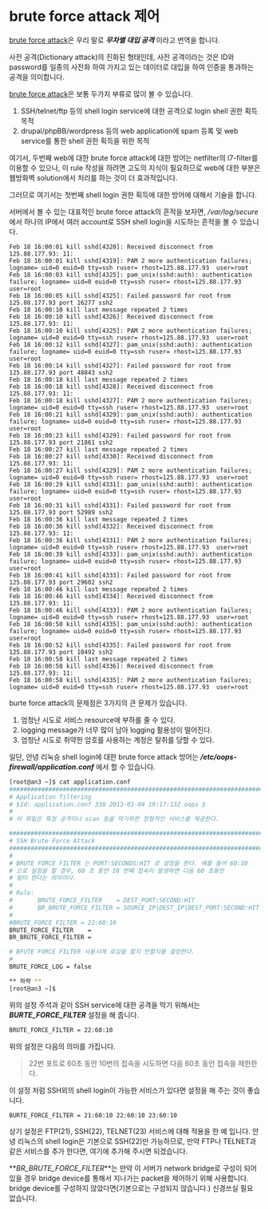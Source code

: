 # brute force attack 제어

[brute force attack](https://ko.wikipedia.org/wiki/%EB%AC%B4%EC%B0%A8%EB%B3%84_%EB%8C%80%EC%9E%85_%EA%B3%B5%EA%B2%A9)은 우리 말로 **_무차별 대입 공격_** 이라고 번역을 합니다.

사전 공격(Dictionary attack)의 진화된 형태인데, 사전 공격이라는 것은 ID와 password를 일종의 사전화 하여 가지고 있는 데이터로 대입을 하여 인증을 통과하는 공격을 의미합니다.

[brute force attack](https://ko.wikipedia.org/wiki/%EB%AC%B4%EC%B0%A8%EB%B3%84_%EB%8C%80%EC%9E%85_%EA%B3%B5%EA%B2%A9)은 보통 두가지 부류로 많이 볼 수 있습니다.

  1. SSH/telnet/ftp 등의 shell login service에 대한 공격으로 login shell 권한 획득 목적
  2. drupal/phpBB/wordpress 등의 web application에 spam 등록 및 web service를 통한 shell 권한 획득을 위한 목적

여기서, 두번째 web에 대한 brute force attack에 대한 방어는 netfilter의 l7-filter를 이용할 수 있으나, 이 rule 작성을 하려면 고도의 지식이 필요하므로 web에 대한 부분은 웹방화벽 solution에서 처리를 하는 것이 더 효과적입니다.

그러므로 여기서는 첫번째 shell login 권한 획득에 대한 방어에 대해서 기술을 합니다.

서버에서 볼 수 있는 대표적인 brute force attack의 흔적을 보자면, _/var/log/secure_ 에서 하나의 IP에서 여러 account로 SSH shell login을 시도하는 흔적을 볼 수 있습니다.

```
Feb 18 16:00:01 kill sshd[4320]: Received disconnect from 125.88.177.93: 11:
Feb 18 16:00:01 kill sshd[4319]: PAM 2 more authentication failures; logname= uid=0 euid=0 tty=ssh ruser= rhost=125.88.177.93  user=root
Feb 18 16:00:03 kill sshd[4325]: pam_unix(sshd:auth): authentication failure; logname= uid=0 euid=0 tty=ssh ruser= rhost=125.88.177.93  user=root
Feb 18 16:00:05 kill sshd[4325]: Failed password for root from 125.88.177.93 port 16277 ssh2
Feb 18 16:00:10 kill last message repeated 2 times
Feb 18 16:00:10 kill sshd[4326]: Received disconnect from 125.88.177.93: 11:
Feb 18 16:00:10 kill sshd[4325]: PAM 2 more authentication failures; logname= uid=0 euid=0 tty=ssh ruser= rhost=125.88.177.93  user=root
Feb 18 16:00:12 kill sshd[4327]: pam_unix(sshd:auth): authentication failure; logname= uid=0 euid=0 tty=ssh ruser= rhost=125.88.177.93  user=root
Feb 18 16:00:14 kill sshd[4327]: Failed password for root from 125.88.177.93 port 48843 ssh2
Feb 18 16:00:18 kill last message repeated 2 times
Feb 18 16:00:18 kill sshd[4328]: Received disconnect from 125.88.177.93: 11:
Feb 18 16:00:18 kill sshd[4327]: PAM 2 more authentication failures; logname= uid=0 euid=0 tty=ssh ruser= rhost=125.88.177.93  user=root
Feb 18 16:00:21 kill sshd[4329]: pam_unix(sshd:auth): authentication failure; logname= uid=0 euid=0 tty=ssh ruser= rhost=125.88.177.93  user=root
Feb 18 16:00:23 kill sshd[4329]: Failed password for root from 125.88.177.93 port 21861 ssh2
Feb 18 16:00:27 kill last message repeated 2 times
Feb 18 16:00:27 kill sshd[4330]: Received disconnect from 125.88.177.93: 11:
Feb 18 16:00:27 kill sshd[4329]: PAM 2 more authentication failures; logname= uid=0 euid=0 tty=ssh ruser= rhost=125.88.177.93  user=root
Feb 18 16:00:29 kill sshd[4331]: pam_unix(sshd:auth): authentication failure; logname= uid=0 euid=0 tty=ssh ruser= rhost=125.88.177.93  user=root
Feb 18 16:00:31 kill sshd[4331]: Failed password for root from 125.88.177.93 port 52989 ssh2
Feb 18 16:00:36 kill last message repeated 2 times
Feb 18 16:00:36 kill sshd[4332]: Received disconnect from 125.88.177.93: 11:
Feb 18 16:00:36 kill sshd[4331]: PAM 2 more authentication failures; logname= uid=0 euid=0 tty=ssh ruser= rhost=125.88.177.93  user=root
Feb 18 16:00:39 kill sshd[4333]: pam_unix(sshd:auth): authentication failure; logname= uid=0 euid=0 tty=ssh ruser= rhost=125.88.177.93  user=root
Feb 18 16:00:41 kill sshd[4333]: Failed password for root from 125.88.177.93 port 29602 ssh2
Feb 18 16:00:46 kill last message repeated 2 times
Feb 18 16:00:46 kill sshd[4334]: Received disconnect from 125.88.177.93: 11:
Feb 18 16:00:46 kill sshd[4333]: PAM 2 more authentication failures; logname= uid=0 euid=0 tty=ssh ruser= rhost=125.88.177.93  user=root
Feb 18 16:00:50 kill sshd[4335]: pam_unix(sshd:auth): authentication failure; logname= uid=0 euid=0 tty=ssh ruser= rhost=125.88.177.93  user=root
Feb 18 16:00:52 kill sshd[4335]: Failed password for root from 125.88.177.93 port 10492 ssh2
Feb 18 16:00:58 kill last message repeated 2 times
Feb 18 16:00:58 kill sshd[4336]: Received disconnect from 125.88.177.93: 11:
Feb 18 16:00:58 kill sshd[4335]: PAM 2 more authentication failures; logname= uid=0 euid=0 tty=ssh ruser= rhost=125.88.177.93  user=root

```

burte force attack의 문제점은 3가지의 큰 문제가 있습니다.

1. 엄청난 시도로 서비스 resource에 부하를 줄 수 있다.
2. logging message가 너무 많이 남아 logging 활용성이 떨어진다.
3. 엄청난 시도로 취약한 암호를 사용하는 계정은 탈취를 당할 수 있다.


일단, 안녕 리눅승 shell login에 대한 brute force attack 방어는 **_/etc/oops-firewall/application.conf_** 에서 할 수 있습니다.

  ```bash
  [root@an3 ~]$ cat application.conf
  ##########################################################################
  # Application filtering
  # $Id: application.conf 338 2013-01-04 19:17:13Z oops $
  #
  # 이 파일은 특정 공격이나 scan 등을 막기위한 정형적인 서비스를 제공한다.

  ##########################################################################
  # SSH Brute Force Attack
  ##########################################################################
  #
  # BRUTE FORCE FILTER 는 PORT:SECONDS:HIT 로 설정을 한다. 예를 들어 60:10
  # 으로 설정을 할 경우, 60 초 동안 10 번째 접속이 발생하면 다음 60 초동안
  # 필터 한다는 의미이다.
  #
  # Rule:
  #       BRUTE_FORCE_FILTER    = DEST_PORT:SECOND:HIT
  #       BR_BRUTE_FORCE_FILTER = SOURCE_IP|DEST_IP|DEST_PORT:SECOND:HIT
  #
  #BRUTE_FORCE_FILTER = 22:60:10
  BRUTE_FORCE_FILTER    =
  BR_BRUTE_FORCE_FILTER =

  # BFUTE FORCE FILTER 사용시에 로깅을 할지 안할지를 결정한다.
  #
  BRUTE_FORCE_LOG = false

  ** 하략 **
  [root@an3 ~]$
  ```
위의 설정 주석과 같이 SSH service에 대한 공격을 막기 위해서는 **_BURTE_FORCE_FILTER_** 설정을 해 줍니다.

  ```bash
  BRUTE_FORCE_FILTER = 22:60:10
  ```

위의 설정은 다음의 의미를 가집니다.

> 22번 포트로 60초 동안 10번의 접속을 시도하면 다음 60초 동안 접속을 제한한다.

이 설정 처럼 SSH외의 shell login이 가능한 서비스가 있다면 설정을 해 주는 것이 좋습니다.

  ```bash
  BURTE_FORCE_FILTER = 21:60:10 22:60:10 23:60:10
  ```

상기 설정은 FTP(21), SSH(22), TELNET(23) 서비스에 대해 적용을 한 예 입니다. 안녕 리눅스의 shell login은 기본으로 SSH(22)만 가능하므로, 만약 FTP나 TELNET과 같은 서비스를 추가 한다면, 여기에 추가해 주시면 되겠습니다.

**_BR_BRUTE_FORCE_FILTER_**는 만약 이 서버가 network bridge로 구성이 되어 있을 경우 bridge device를 통해서 지나가는 packet을 제어하기 위해 사용합니다. bridge device를 구성하지 않았다면(기본으로는 구성되지 않습니다.) 신경쓰실 필요 없습니다.